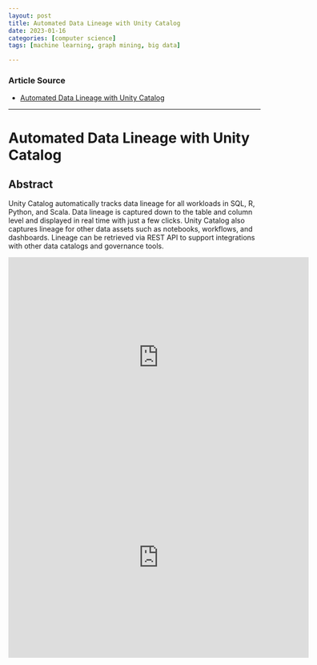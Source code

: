 ```yaml
---
layout: post
title: Automated Data Lineage with Unity Catalog
date: 2023-01-16
categories: [computer science]
tags: [machine learning, graph mining, big data]

---
```


### Article Source

* [Automated Data Lineage with Unity Catalog](https://www.youtube.com/watch?v=8wGUnXhISz0)


---

# Automated Data Lineage with Unity Catalog

## Abstract

Unity Catalog automatically tracks data lineage for all workloads in SQL, R, Python, and Scala. Data lineage is captured down to the table and column level and displayed in real time with just a few clicks. Unity Catalog also captures lineage for other data assets such as notebooks, workflows, and dashboards. Lineage can be retrieved via REST API to support integrations with other data catalogs and governance tools.


<iframe width="600" height="400" src="https://www.youtube.com/embed/a4HPjtRHaHk" title="YouTube video player" frameborder="0" allow="accelerometer; autoplay; clipboard-write; encrypted-media; gyroscope; picture-in-picture; web-share" allowfullscreen></iframe>

<iframe width="600" height="400" src="https://www.youtube.com/embed/8wGUnXhISz0" title="YouTube video player" frameborder="0" allow="accelerometer; autoplay; clipboard-write; encrypted-media; gyroscope; picture-in-picture; web-share" allowfullscreen></iframe>